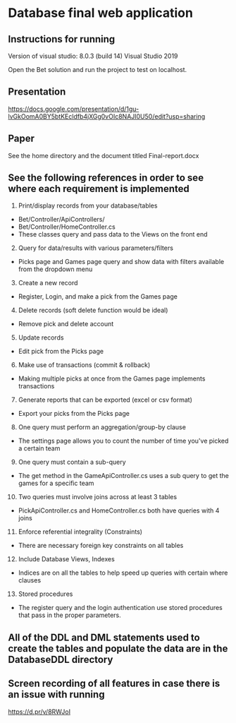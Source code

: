 # Database final web application

## Instructions for running
Version of visual studio: 8.0.3 (build 14)
Visual Studio 2019 

Open the Bet solution and run the project to test on localhost. 

## Presentation
https://docs.google.com/presentation/d/1gu-lvGkOomA0BY5btKEcldfb4jXGg0vOIc8NAJI0U50/edit?usp=sharing

## Paper
See the home directory and the document titled Final-report.docx

## See the following references in order to see where each requirement is implemented

1. Print/display records from your database/tables
  - Bet/Controller/ApiControllers/
  - Bet/Controller/HomeController.cs
  - These classes query and pass data to the Views on the front end
2. Query for data/results with various parameters/filters
  - Picks page and Games page query and show data with filters available from the dropdown menu
3. Create a new record
  - Register, Login, and make a pick from the Games page
4. Delete records (soft delete function would be ideal)
  - Remove pick and delete account
5. Update records
  - Edit pick from the Picks page
6. Make use of transactions (commit & rollback)
  - Making multiple picks at once from the Games page implements transactions
7. Generate reports that can be exported (excel or csv format)
  - Export your picks from the Picks page
8. One query must perform an aggregation/group-by clause
  - The settings page allows you to count the number of time you've picked a certain team
9. One query must contain a sub-query
  - The get method in the GameApiController.cs uses a sub query to get the games for a specific team
10. Two queries must involve joins across at least 3 tables
  - PickApiController.cs and HomeController.cs both have queries with 4 joins
11. Enforce referential integrality (Constraints)
  - There are necessary foreign key constraints on all tables
12. Include Database Views, Indexes
  - Indices are on all the tables to help speed up queries with certain where clauses
13. Stored procedures
  - The register query and the login authentication use stored procedures that pass in the proper parameters.

## All of the DDL and DML statements used to create the tables and populate the data are in the DatabaseDDL directory

## Screen recording of all features in case there is an issue with running
https://d.pr/v/8RWJoI
